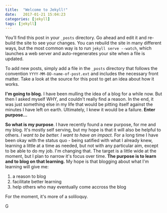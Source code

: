 ```yaml
---
title:  "Welcome to Jekyll!"
date:   2017-01-21 15:04:23
categories: [jekyll]
tags: [jekyll]
---
```

You’ll find this post in your `_posts` directory. Go ahead and edit it and re-build the site to see your changes. You can rebuild the site in many different ways, but the most common way is to run `jekyll serve --watch`, which launches a web server and auto-regenerates your site when a file is updated.

To add new posts, simply add a file in the `_posts` directory that follows the convention `YYYY-MM-DD-name-of-post.ext` and includes the necessary front matter. Take a look at the source for this post to get an idea about how it works.


**I'm going to blog.**  I have been mulling the idea of a blog for a while now.  But then I asked myself WHY, and couldn't really find a reason.  In the end, it was just something else in my life that would be pitting itself against the minutes I have left on earth.  Ultimately, I knew it would be a failure.  **Enter purpose...**

**So what is my purpose**.  I have recently found a new purpose, for me and my blog.  It's mostly self serving, but my hope is that it will also be helpful to others.  *I want to be better.*  *I want to have an impact.* For a long time I have been okay with the status quo - being satified with what I already knew, learning a little at a time as needed, but not with any particular aim, except to be able to do my job.  I'm changing that.  The target is a little wide at the moment, but I plan to narrow it's focus over time.  **The purpose is to learn and to blog on that learning.**  My hope is that blogging about what I'm learning will give me:

1. a reason to blog
2. facilitate better learning
3. help others who may eventually come accross the blog 

For the moment, it's more of a soliloquy.

G
